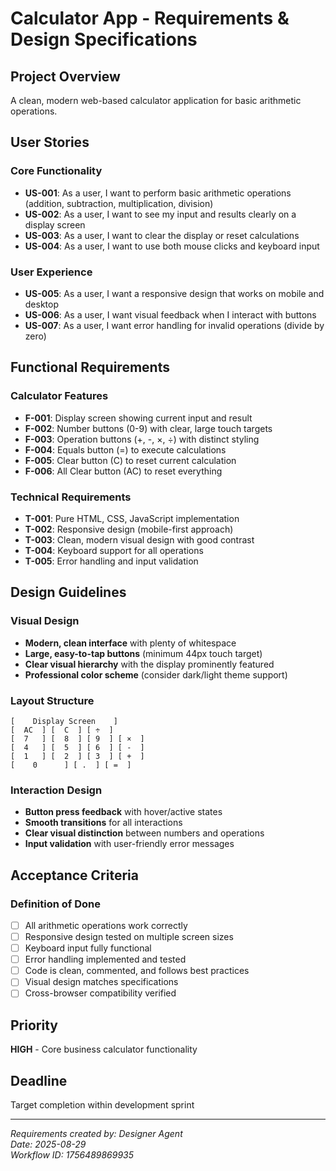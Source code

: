 # Calculator App - Requirements & Design Specifications

## Project Overview
A clean, modern web-based calculator application for basic arithmetic operations.

## User Stories

### Core Functionality
- **US-001**: As a user, I want to perform basic arithmetic operations (addition, subtraction, multiplication, division)
- **US-002**: As a user, I want to see my input and results clearly on a display screen
- **US-003**: As a user, I want to clear the display or reset calculations
- **US-004**: As a user, I want to use both mouse clicks and keyboard input

### User Experience
- **US-005**: As a user, I want a responsive design that works on mobile and desktop
- **US-006**: As a user, I want visual feedback when I interact with buttons
- **US-007**: As a user, I want error handling for invalid operations (divide by zero)

## Functional Requirements

### Calculator Features
- **F-001**: Display screen showing current input and result
- **F-002**: Number buttons (0-9) with clear, large touch targets
- **F-003**: Operation buttons (+, -, ×, ÷) with distinct styling
- **F-004**: Equals button (=) to execute calculations
- **F-005**: Clear button (C) to reset current calculation
- **F-006**: All Clear button (AC) to reset everything

### Technical Requirements
- **T-001**: Pure HTML, CSS, JavaScript implementation
- **T-002**: Responsive design (mobile-first approach)
- **T-003**: Clean, modern visual design with good contrast
- **T-004**: Keyboard support for all operations
- **T-005**: Error handling and input validation

## Design Guidelines

### Visual Design
- **Modern, clean interface** with plenty of whitespace
- **Large, easy-to-tap buttons** (minimum 44px touch target)
- **Clear visual hierarchy** with the display prominently featured
- **Professional color scheme** (consider dark/light theme support)

### Layout Structure
```
[    Display Screen    ]
[  AC  ] [  C  ] [ ÷  ]
[  7   ] [  8  ] [ 9  ] [ ×  ]
[  4   ] [  5  ] [ 6  ] [ -  ]
[  1   ] [  2  ] [ 3  ] [ +  ]
[    0      ] [ .  ] [ =  ]
```

### Interaction Design
- **Button press feedback** with hover/active states
- **Smooth transitions** for all interactions
- **Clear visual distinction** between numbers and operations
- **Input validation** with user-friendly error messages

## Acceptance Criteria

### Definition of Done
- [ ] All arithmetic operations work correctly
- [ ] Responsive design tested on multiple screen sizes
- [ ] Keyboard input fully functional
- [ ] Error handling implemented and tested
- [ ] Code is clean, commented, and follows best practices
- [ ] Visual design matches specifications
- [ ] Cross-browser compatibility verified

## Priority
**HIGH** - Core business calculator functionality

## Deadline
Target completion within development sprint

---
*Requirements created by: Designer Agent*  
*Date: 2025-08-29*  
*Workflow ID: 1756489869935*